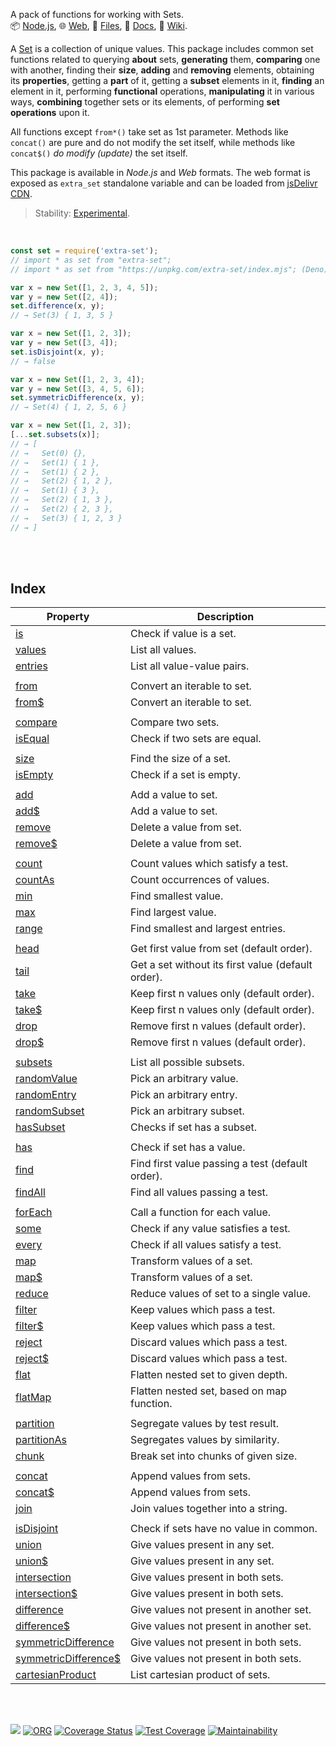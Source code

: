 A pack of functions for working with Sets.<br>
📦 [Node.js](https://www.npmjs.com/package/extra-set),
🌐 [Web](https://www.npmjs.com/package/extra-set.web),
📜 [Files](https://unpkg.com/extra-set/),
📰 [Docs](https://nodef.github.io/extra-set/),
📘 [Wiki](https://github.com/nodef/extra-set/wiki/).

A [Set] is a collection of unique values. This package includes common set
functions related to querying **about** sets, **generating** them, **comparing**
one with another, finding their **size**, **adding** and **removing** elements,
obtaining its **properties**, getting a **part** of it, getting a **subset**
elements in it, **finding** an element in it, performing **functional**
operations, **manipulating** it in various ways, **combining** together sets or
its elements, of performing **set** **operations** upon it.

All functions except `from*()` take set as 1st parameter. Methods like
`concat()` are pure and do not modify the set itself, while methods like
`concat$()` *do modify (update)* the set itself.

This package is available in *Node.js* and *Web* formats. The web format
is exposed as `extra_set` standalone variable and can be loaded from
[jsDelivr CDN].

> Stability: [Experimental](https://www.youtube.com/watch?v=L1j93RnIxEo).

[Set]: https://developer.mozilla.org/en-US/docs/Web/JavaScript/Reference/Global_Objects/Set
[jsDelivr CDN]: https://cdn.jsdelivr.net/npm/extra-set.web/index.js

<br>

```javascript
const set = require('extra-set');
// import * as set from "extra-set";
// import * as set from "https://unpkg.com/extra-set/index.mjs"; (Deno)

var x = new Set([1, 2, 3, 4, 5]);
var y = new Set([2, 4]);
set.difference(x, y);
// → Set(3) { 1, 3, 5 }

var x = new Set([1, 2, 3]);
var y = new Set([3, 4]);
set.isDisjoint(x, y);
// → false

var x = new Set([1, 2, 3, 4]);
var y = new Set([3, 4, 5, 6]);
set.symmetricDifference(x, y);
// → Set(4) { 1, 2, 5, 6 }

var x = new Set([1, 2, 3]);
[...set.subsets(x)];
// → [
// →   Set(0) {},
// →   Set(1) { 1 },
// →   Set(1) { 2 },
// →   Set(2) { 1, 2 },
// →   Set(1) { 3 },
// →   Set(2) { 1, 3 },
// →   Set(2) { 2, 3 },
// →   Set(3) { 1, 2, 3 }
// → ]
```

<br>
<br>


## Index

| Property | Description |
|  ----  |  ----  |
| [is] | Check if value is a set. |
| [values] | List all values. |
| [entries] | List all value-value pairs. |
|  |  |
| [from] | Convert an iterable to set. |
| [from$] | Convert an iterable to set. |
|  |  |
| [compare] | Compare two sets. |
| [isEqual] | Check if two sets are equal. |
|  |  |
| [size] | Find the size of a set. |
| [isEmpty] | Check if a set is empty. |
|  |  |
| [add] | Add a value to set. |
| [add$] | Add a value to set. |
| [remove] | Delete a value from set. |
| [remove$] | Delete a value from set. |
|  |  |
| [count] | Count values which satisfy a test. |
| [countAs] | Count occurrences of values. |
| [min] | Find smallest value. |
| [max] | Find largest value. |
| [range] | Find smallest and largest entries. |
|  |  |
| [head] | Get first value from set (default order). |
| [tail] | Get a set without its first value (default order). |
| [take] | Keep first n values only (default order). |
| [take$] | Keep first n values only (default order). |
| [drop] | Remove first n values (default order). |
| [drop$] | Remove first n values (default order). |
|  |  |
| [subsets] | List all possible subsets. |
| [randomValue] | Pick an arbitrary value. |
| [randomEntry] | Pick an arbitrary entry. |
| [randomSubset] | Pick an arbitrary subset. |
| [hasSubset] | Checks if set has a subset. |
|  |  |
| [has] | Check if set has a value. |
| [find] | Find first value passing a test (default order). |
| [findAll] | Find all values passing a test. |
|  |  |
| [forEach] | Call a function for each value. |
| [some] | Check if any value satisfies a test. |
| [every] | Check if all values satisfy a test. |
| [map] | Transform values of a set. |
| [map$] | Transform values of a set. |
| [reduce] | Reduce values of set to a single value. |
| [filter] | Keep values which pass a test. |
| [filter$] | Keep values which pass a test. |
| [reject] | Discard values which pass a test. |
| [reject$] | Discard values which pass a test. |
| [flat] | Flatten nested set to given depth. |
| [flatMap] | Flatten nested set, based on map function. |
|  |  |
| [partition] | Segregate values by test result. |
| [partitionAs] | Segregates values by similarity. |
| [chunk] | Break set into chunks of given size. |
|  |  |
| [concat] | Append values from sets. |
| [concat$] | Append values from sets. |
| [join] | Join values together into a string. |
|  |  |
| [isDisjoint] | Check if sets have no value in common. |
| [union] | Give values present in any set. |
| [union$] | Give values present in any set. |
| [intersection] | Give values present in both sets. |
| [intersection$] | Give values present in both sets. |
| [difference] | Give values not present in another set. |
| [difference$] | Give values not present in another set. |
| [symmetricDifference] | Give values not present in both sets. |
| [symmetricDifference$] | Give values not present in both sets. |
| [cartesianProduct] | List cartesian product of sets. |

<br>
<br>


[![](https://img.youtube.com/vi/mvO6zaIUO18/maxresdefault.jpg)](https://www.youtube.com/watch?v=mvO6zaIUO18)
[![ORG](https://img.shields.io/badge/org-nodef-green?logo=Org)](https://nodef.github.io)
[![Coverage Status](https://coveralls.io/repos/github/nodef/extra-set/badge.svg?branch=master)](https://coveralls.io/github/nodef/extra-set?branch=master)
[![Test Coverage](https://api.codeclimate.com/v1/badges/f0511916d4a805c040f6/test_coverage)](https://codeclimate.com/github/nodef/extra-set/test_coverage)
[![Maintainability](https://api.codeclimate.com/v1/badges/f0511916d4a805c040f6/maintainability)](https://codeclimate.com/github/nodef/extra-set/maintainability)


[is]: https://github.com/nodef/extra-set/wiki/is
[values]: https://github.com/nodef/extra-set/wiki/values
[entries]: https://github.com/nodef/extra-set/wiki/entries
[from]: https://github.com/nodef/extra-set/wiki/from
[from$]: https://github.com/nodef/extra-set/wiki/from$
[compare]: https://github.com/nodef/extra-set/wiki/compare
[isEqual]: https://github.com/nodef/extra-set/wiki/isEqual
[size]: https://github.com/nodef/extra-set/wiki/size
[isEmpty]: https://github.com/nodef/extra-set/wiki/isEmpty
[add]: https://github.com/nodef/extra-set/wiki/add
[add$]: https://github.com/nodef/extra-set/wiki/add$
[remove]: https://github.com/nodef/extra-set/wiki/remove
[remove$]: https://github.com/nodef/extra-set/wiki/remove$
[count]: https://github.com/nodef/extra-set/wiki/count
[countAs]: https://github.com/nodef/extra-set/wiki/countAs
[min]: https://github.com/nodef/extra-set/wiki/min
[max]: https://github.com/nodef/extra-set/wiki/max
[range]: https://github.com/nodef/extra-set/wiki/range
[head]: https://github.com/nodef/extra-set/wiki/head
[tail]: https://github.com/nodef/extra-set/wiki/tail
[take]: https://github.com/nodef/extra-set/wiki/take
[take$]: https://github.com/nodef/extra-set/wiki/take$
[drop]: https://github.com/nodef/extra-set/wiki/drop
[drop$]: https://github.com/nodef/extra-set/wiki/drop$
[subsets]: https://github.com/nodef/extra-set/wiki/subsets
[randomValue]: https://github.com/nodef/extra-set/wiki/randomValue
[randomEntry]: https://github.com/nodef/extra-set/wiki/randomEntry
[randomSubset]: https://github.com/nodef/extra-set/wiki/randomSubset
[hasSubset]: https://github.com/nodef/extra-set/wiki/hasSubset
[has]: https://github.com/nodef/extra-set/wiki/has
[find]: https://github.com/nodef/extra-set/wiki/find
[findAll]: https://github.com/nodef/extra-set/wiki/findAll
[forEach]: https://github.com/nodef/extra-set/wiki/forEach
[some]: https://github.com/nodef/extra-set/wiki/some
[every]: https://github.com/nodef/extra-set/wiki/every
[map]: https://github.com/nodef/extra-set/wiki/map
[map$]: https://github.com/nodef/extra-set/wiki/map$
[reduce]: https://github.com/nodef/extra-set/wiki/reduce
[filter]: https://github.com/nodef/extra-set/wiki/filter
[filter$]: https://github.com/nodef/extra-set/wiki/filter$
[reject]: https://github.com/nodef/extra-set/wiki/reject
[reject$]: https://github.com/nodef/extra-set/wiki/reject$
[flat]: https://github.com/nodef/extra-set/wiki/flat
[flatMap]: https://github.com/nodef/extra-set/wiki/flatMap
[partition]: https://github.com/nodef/extra-set/wiki/partition
[partitionAs]: https://github.com/nodef/extra-set/wiki/partitionAs
[chunk]: https://github.com/nodef/extra-set/wiki/chunk
[concat]: https://github.com/nodef/extra-set/wiki/concat
[concat$]: https://github.com/nodef/extra-set/wiki/concat$
[join]: https://github.com/nodef/extra-set/wiki/join
[isDisjoint]: https://github.com/nodef/extra-set/wiki/isDisjoint
[union]: https://github.com/nodef/extra-set/wiki/union
[union$]: https://github.com/nodef/extra-set/wiki/union$
[intersection]: https://github.com/nodef/extra-set/wiki/intersection
[intersection$]: https://github.com/nodef/extra-set/wiki/intersection$
[difference]: https://github.com/nodef/extra-set/wiki/difference
[difference$]: https://github.com/nodef/extra-set/wiki/difference$
[symmetricDifference]: https://github.com/nodef/extra-set/wiki/symmetricDifference
[symmetricDifference$]: https://github.com/nodef/extra-set/wiki/symmetricDifference$
[cartesianProduct]: https://github.com/nodef/extra-set/wiki/cartesianProduct
